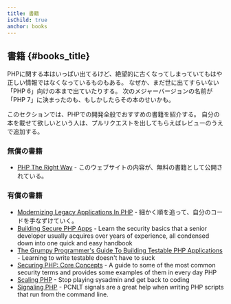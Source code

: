 ```yaml
---
title: 書籍
isChild: true
anchor: books
---
```


## 書籍 {#books_title}

PHPに関する本はいっぱい出てるけど、絶望的に古くなってしまっていてもはや正しい情報ではなくなっているものもある。
なぜか、まだ世に出てすらいない「PHP 6」向けの本まで出ていたりする。
次のメジャーバージョンの名前が「PHP 7」に決まったのも、もしかしたらその本のせいかも。

このセクションでは、PHPでの開発全般でおすすめの書籍を紹介する。
自分の本を載せて欲しいという人は、プルリクエストを出してもらえばレビューのうえで追加する。

### 無償の書籍

* [PHP The Right Way](https://leanpub.com/phptherightway/) - このウェブサイトの内容が、無料の書籍として公開されている。

### 有償の書籍

* [Modernizing Legacy Applications In PHP](https://leanpub.com/mlaphp) - 細かく順を追って、自分のコードを手なずけていく。
* [Building Secure PHP Apps](https://leanpub.com/buildingsecurephpapps) - Learn the security basics that a senior developer usually acquires over years of experience, all condensed down into one quick and easy handbook
* [The Grumpy Programmer's Guide To Building Testable PHP Applications](https://leanpub.com/grumpy-testing) - Learning to write testable doesn't have to suck
* [Securing PHP: Core Concepts](https://leanpub.com/securingphp-coreconcepts) - A guide to some of the most common security terms and provides some examples of them in every day PHP
* [Scaling PHP](https://leanpub.com/scalingphp) - Stop playing sysadmin and get back to coding
* [Signaling PHP](https://leanpub.com/signalingphp) - PCNLT signals are a great help when writing PHP scripts that run from the command line. 

